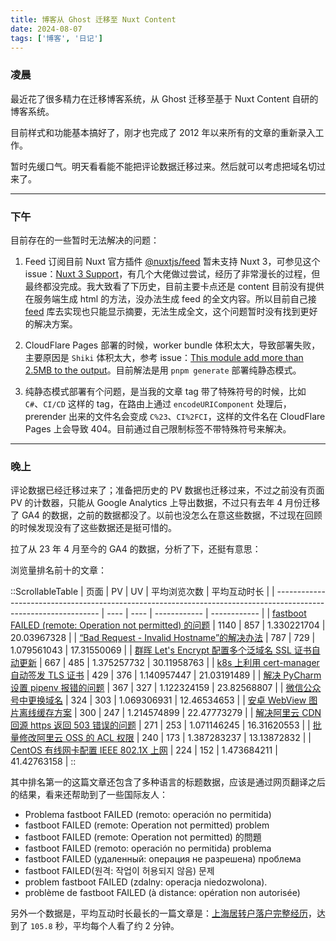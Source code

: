 ```yaml
---
title: 博客从 Ghost 迁移至 Nuxt Content
date: 2024-08-07
tags: ['博客', '日记']
---
```


### 凌晨

最近花了很多精力在迁移博客系统，从 Ghost 迁移至基于 Nuxt Content 自研的博客系统。

目前样式和功能基本搞好了，刚才也完成了 2012 年以来所有的文章的重新录入工作。

暂时先缓口气。明天看看能不能把评论数据迁移过来。然后就可以考虑把域名切过来了。

---

### 下午

目前存在的一些暂时无法解决的问题：

1. Feed 订阅目前 Nuxt 官方插件 [@nuxtjs/feed](https://nuxt.com/modules/feed) 暂未支持 Nuxt 3，可参见这个 issue：[Nuxt 3 Support](https://github.com/nuxt-community/feed-module/issues/106)，有几个大佬做过尝试，经历了非常漫长的过程，但最终都没完成。我大致看了下历史，目前主要卡点还是 content 目前没有提供在服务端生成 html 的方法，没办法生成 feed 的全文内容。所以目前自己接 [feed](https://github.com/jpmonette/feed) 库去实现也只能显示摘要，无法生成全文，这个问题暂时没有找到更好的解决方案。

2. CloudFlare Pages 部署的时候，worker bundle 体积太大，导致部署失败，主要原因是 `Shiki` 体积太大，参考 issue：[This module add more than 2.5MB to the output](https://github.com/nuxt/content/issues/2422)。目前解法是用 `pnpm generate` 部署纯静态模式。

3. 纯静态模式部署有个问题，是当我的文章 tag 带了特殊符号的时候，比如 `C#`、`CI/CD` 这样的 tag，在路由上通过 `encodeURIComponent` 处理后，prerender 出来的文件名会变成 `C%23`、`CI%2FCI`，这样的文件名在 CloudFlare Pages 上会导致 404。目前通过自己限制标签不带特殊符号来解决。

---

### 晚上

评论数据已经迁移过来了；准备把历史的 PV 数据也迁移过来，不过之前没有页面 PV 的计数器，只能从 Google Analytics 上导出数据，不过只有去年 4 月份迁移了 GA4 的数据，之前的数据都没了。以前也没怎么在意这些数据，不过现在回顾的时候发现没有了这些数据还是挺可惜的。

拉了从 23 年 4 月至今的 GA4 的数据，分析了下，还挺有意思：

浏览量排名前十的文章：

::ScrollableTable
| 页面                                                                                                              | PV   | UV   | 平均浏览次数 | 平均互动时长 |
| ---------------------------------------------------------------------------------------------------------------- | ---- | ---- | ------------ | ------------ |
| [fastboot FAILED (remote: Operation not permitted) 的问题](./fastboot-failed-remote-operation-not-permitted/)     | 1140 | 857  | 1.330221704  | 20.03967328  |
| [“Bad Request - Invalid Hostname”的解决办法](./bad-request-invalid-hostname/)                                      | 787  | 729  | 1.079561043  | 17.31550069  |
| [群晖 Let's Encrypt 配置多个泛域名 SSL 证书自动更新](./synology-letsencrypt-multiple-domain-cert-configuration/)      | 667  | 485  | 1.375257732  | 30.11958763  |
| [k8s 上利用 cert-manager 自动签发 TLS 证书](./k8s-cert-manager-tls/)                                                 | 429  | 376  | 1.140957447  | 21.03191489  |
| [解决 PyCharm 设置 pipenv 报错的问题](./solve-pycharm-adding-pipenv-error/)                                          | 367  | 327  | 1.122324159  | 23.82568807  |
| [微信公众号中更换域名](./change-domain-in-weixin/)                                                                   | 324  | 303  | 1.069306931  | 12.46534653  |
| [安卓 WebView 图片离线缓存方案](./android-webview-picture-cache/)                                                    | 300  | 247  | 1.214574899  | 22.47773279  |
| [解决阿里云 CDN 回源 https 返回 503 错误的问题](./aliyun-cdn-not-support-sni/)                                               | 271  | 253  | 1.071146245  | 16.31620553  |
| [批量修改阿里云 OSS 的 ACL 权限](./batch-edit-acl-for-oss/)                                                          | 240  | 173  | 1.387283237  | 13.13872832  |
| [CentOS 有线网卡配置 IEEE 802.1X 上网](./centos-wire-ieee8021x-config/)                                              | 224  | 152  | 1.473684211  | 41.42763158  |
::

其中排名第一的这篇文章还包含了多种语言的标题数据，应该是通过网页翻译之后的结果，看来还帮助到了一些国际友人：

- Problema fastboot FAILED (remoto: operación no permitida)
- fastboot FAILED (remote: Operation not permitted) problem
- fastboot FAILED (remote: Operation not permitted) 的問題
- fastboot FAILED (remoto: operación no permitida) problema
- fastboot FAILED (удаленный: операция не разрешена) проблема
- fastboot FAILED(원격: 작업이 허용되지 않음) 문제
- problem fastboot FAILED (zdalny: operacja niedozwolona).
- problème de fastboot FAILED (à distance: opération non autorisée)

另外一个数据是，平均互动时长最长的一篇文章是：[上海居转户落户完整经历](./shanghai-luohu)，达到了 `105.8` 秒，平均每个人看了约 2 分钟。
